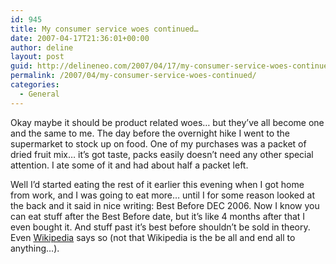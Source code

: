 ```yaml
---
id: 945
title: My consumer service woes continued…
date: 2007-04-17T21:36:01+00:00
author: deline
layout: post
guid: http://delineneo.com/2007/04/17/my-consumer-service-woes-continued/
permalink: /2007/04/my-consumer-service-woes-continued/
categories:
  - General
---
```

Okay maybe it should be product related woes&#8230; but they&#8217;ve all become one and the same to me. The day before the overnight hike I went to the supermarket to stock up on food. One of my purchases was a packet of dried fruit mix&#8230; it&#8217;s got taste, packs easily doesn&#8217;t need any other special attention. I ate some of it and had about half a packet left.

Well I&#8217;d started eating the rest of it earlier this evening when I got home from work, and I was going to eat more&#8230; until I for some reason looked at the back and it said in nice writing: Best Before DEC 2006. Now I know you can eat stuff after the Best Before date, but it&#8217;s like 4 months after that I even bought it. And stuff past it&#8217;s best before shouldn&#8217;t be sold in theory. Even [Wikipedia](http://en.wikipedia.org/wiki/Shelf_life) says so (not that Wikipedia is the be all and end all to anything&#8230;).